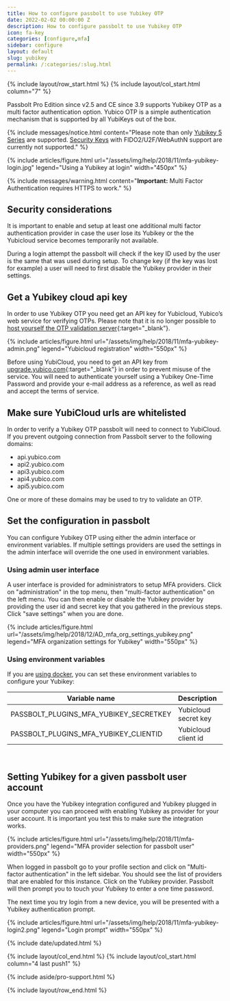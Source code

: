 ```yaml
---
title: How to configure passbolt to use Yubikey OTP
date: 2022-02-02 00:00:00 Z
description: How to configure passbolt to use Yubikey OTP
icon: fa-key
categories: [configure,mfa]
sidebar: configure
layout: default
slug: yubikey
permalink: /:categories/:slug.html
---
```


{% include layout/row_start.html %}
{% include layout/col_start.html column="7" %}

Passbolt Pro Edition since v2.5 and CE since 3.9 supports Yubikey OTP as a multi factor authentication option.
Yubico OTP is a simple authentication mechanism that is supported by all YubiKeys out of the box. 

{% include messages/notice.html
    content="Please note than only [Yubikey 5 Series](https://www.yubico.com/products/yubikey-5-overview/) are supported. [Security Keys](https://www.yubico.com/products/security-key/) with FIDO2/U2F/WebAuthN support are currently not supported."
%}

{% include articles/figure.html
    url="/assets/img/help/2018/11/mfa-yubikey-login.jpg"
    legend="Using a Yubikey at login"
    width="450px"
%}

{% include messages/warning.html
content="**Important:** Multi Factor Authentication requires HTTPS to work."
%}

## Security considerations

It is important to enable and setup at least one additional multi factor authentication provider in 
case the user lose its Yubikey or the the Yubicloud service becomes temporarily not available.

During a login attempt the passbolt will check if the key ID used by the user is the same that was 
used during setup. To change key (if the key was lost for example) a user will need to first disable 
the Yubikey provider in their settings.

## Get a Yubikey cloud api key

In order to use Yubikey OTP you need get an API key for Yubicloud, Yubico’s web service for verifying OTPs. 
Please note that it is no longer possible to [host yourself the OTP validation server](https://support.yubico.com/hc/en-us/articles/360021227000-YK-VAL-YK-KSM-and-YubiHSM-1-End-of-Life){:target="_blank"}.

{% include articles/figure.html
    url="/assets/img/help/2018/11/mfa-yubikey-admin.png"
    legend="Yubicloud registration"
    width="550px"
%}

Before using YubiCloud, you need to get an API key from [upgrade.yubico.com](https://upgrade.yubico.com/getapikey/){:target="_blank"} 
in order to prevent misuse of the service. You will need to authenticate yourself using a Yubikey One-Time Password 
and provide your e-mail address as a reference, as well as read and accept the terms of service.

## Make sure YubiCloud urls are whitelisted

In order to verify a Yubikey OTP passbolt will need to connect to YubiCloud.
If you prevent outgoing connection from Passbolt server to the following domains:
- api.yubico.com
- api2.yubico.com
- api3.yubico.com
- api4.yubico.com
- api5.yubico.com

One or more of these domains may be used to try to validate an OTP.

## Set the configuration in passbolt

You can configure Yubikey OTP using either the admin interface or environment variables. If multiple 
settings providers are used the settings in the admin interface will override the one used in environment variables.

### Using admin user interface

A user interface is provided for administrators to setup MFA providers.
Click on "administration" in the top menu, then "multi-factor authentication" on the left menu.
You can then enable or disable the Yubikey provider by providing the user id and secret key that
you gathered in the previous steps. Click "save settings" when you are done.

{% include articles/figure.html
    url="/assets/img/help/2018/12/AD_mfa_org_settings_yubikey.png"
    legend="MFA organization settings for Yubikey"
    width="550px"
%}

### Using environment variables

If you are [using docker](/hosting/install/ce/docker.html), you can set these environment variables to configure your Yubikey:

<table class="table-parameters">
<thead>
    <tr>
        <th>Variable name</th>
        <th>Description</th>
        <th>Type</th>
    </tr>
</thead>
<tbody>
    <tr>
        <td>PASSBOLT_PLUGINS_MFA_YUBIKEY_SECRETKEY</td>
        <td>Yubicloud secret key</td>
        <td>string</td>
    </tr>
    <tr>
        <td>PASSBOLT_PLUGINS_MFA_YUBIKEY_CLIENTID</td>
        <td>Yubicloud client id</td>
        <td>integer</td>
    </tr>
</tbody>
</table>
<br>

## Setting Yubikey for a given passbolt user account

Once you have the Yubikey integration configured and Yubikey plugged in your computer you
can proceed with enabling Yubikey as provider for your user account. It is important you test
this to make sure the integration works.

{% include articles/figure.html
    url="/assets/img/help/2018/11/mfa-providers.png"
    legend="MFA provider selection for passbolt user"
    width="550px"
%}

When logged in passbolt go to your profile section and click on "Multi-factor authentication"
in the left sidebar. You should see the list of providers that are enabled for this instance.
Click on the Yubikey provider. Passbolt will then prompt you to touch your Yubikey
to enter a one time password.

The next time you try login from a new device, you will be presented with a Yubikey 
authentication prompt.

{% include articles/figure.html
    url="/assets/img/help/2018/11/mfa-yubikey-login2.png"
    legend="Login prompt"
    width="550px"
%}

{% include date/updated.html %}

{% include layout/col_end.html %}
{% include layout/col_start.html column="4 last push1" %}

{% include aside/pro-support.html %}

{% include layout/row_end.html %}
